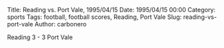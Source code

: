 Title: Reading vs. Port Vale, 1995/04/15
Date: 1995/04/15 00:00
Category: sports
Tags: football, football scores, Reading, Port Vale
Slug: reading-vs-port-vale
Author: carbonero


Reading 3 - 3 Port Vale
